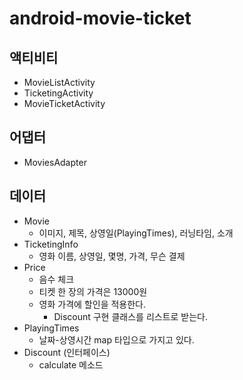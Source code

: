 # android-movie-ticket

## 액티비티
- MovieListActivity
- TicketingActivity
- MovieTicketActivity

## 어댑터
- MoviesAdapter

## 데이터
- Movie 
  - 이미지, 제목, 상영일(PlayingTimes), 러닝타임, 소개
- TicketingInfo
  - 영화 이름, 상영일, 몇명, 가격, 무슨 결제
- Price
  - 음수 체크
  - 티켓 한 장의 가격은 13000원
  - 영화 가격에 할인을 적용한다.
    - Discount 구현 클래스를 리스트로 받는다.
- PlayingTimes
  - 날짜-상영시간 map 타입으로 가지고 있다.
- Discount (인터페이스)
  - calculate 메소드
